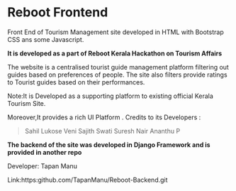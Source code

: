 # Reboot Frontend

Front End of Tourism Management site developed in HTML with Bootstrap CSS
ans some Javascript.

**It is developed as a part of Reboot Kerala Hackathon on Tourism Affairs**

The website is a centralised tourist guide management platform filtering out guides based on preferences of people.
The site also filters provide ratings to Tourist guides based on their performances.

Note:It is Developed as a supporting platform to existing official Kerala Tourism Site.

Moreover,It provides a rich UI Platform .
Credits to its Developers :
 >Sahil Lukose
   Veni Sajith
   Swati Suresh Nair
   Ananthu P

**The backend of the site was developed in Django Framework and is provided in another repo**

Developer: Tapan Manu

Link:https:github.com/TapanManu/Reboot-Backend.git

